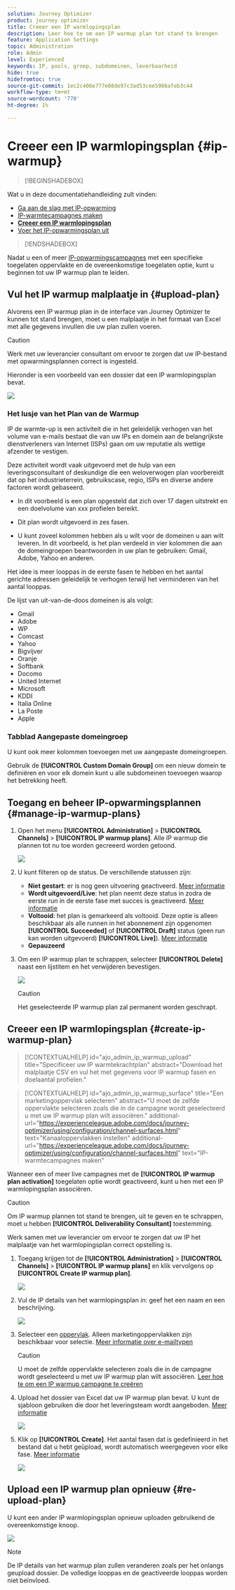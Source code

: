 ```yaml
---
solution: Journey Optimizer
product: journey optimizer
title: Creeer een IP warmlopingsplan
description: Leer hoe te om een IP warmup plan tot stand te brengen
feature: Application Settings
topic: Administration
role: Admin
level: Experienced
keywords: IP, pools, groep, subdomeinen, leverbaarheid
hide: true
hidefromtoc: true
source-git-commit: 1ec2c406e777e08de97c3ad53cee5986afeb3c44
workflow-type: tm+mt
source-wordcount: '770'
ht-degree: 1%

---
```


# Creeer een IP warmlopingsplan {#ip-warmup}

>[!BEGINSHADEBOX]

Wat u in deze documentatiehandleiding zult vinden:

* [Ga aan de slag met IP-opwarming](ip-warmup-gs.md)
* [IP-warmtecampagnes maken](ip-warmup-campaign.md)
* **[Creeer een IP warmlopingsplan](ip-warmup-plan.md)**
* [Voer het IP-opwarmingsplan uit](ip-warmup-running.md)

>[!ENDSHADEBOX]

Nadat u een of meer [IP-opwarmingscampagnes](ip-warmup-campaign.md) met een specifieke toegelaten oppervlakte en de overeenkomstige toegelaten optie, kunt u beginnen tot uw IP warmup plan te leiden.

## Vul het IP warmup malplaatje in {#upload-plan}

Alvorens een IP warmup plan in de interface van Journey Optimizer te kunnen tot stand brengen, moet u een malplaatje in het formaat van Excel met alle gegevens invullen die uw plan zullen voeren.

>[!CAUTION]
>
>Werk met uw leverancier consultant om ervoor te zorgen dat uw IP-bestand met opwarmingsplannen correct is ingesteld.

Hieronder is een voorbeeld van een dossier dat een IP warmlopingsplan bevat.

![](assets/ip-warmup-sample-file.png)

### Het lusje van het Plan van de Warmup

IP de warmte-up is een activiteit die in het geleidelijk verhogen van het volume van e-mails bestaat die van uw IPs en domein aan de belangrijkste dienstverleners van Internet (ISPs) gaan om uw reputatie als wettige afzender te vestigen.

Deze activiteit wordt vaak uitgevoerd met de hulp van een leveringsconsultant of deskundige die een weloverwogen plan voorbereidt dat op het industrieterrein, gebruikscase, regio, ISPs en diverse andere factoren wordt gebaseerd.

* In dit voorbeeld is een plan opgesteld dat zich over 17 dagen uitstrekt en een doelvolume van xxx profielen bereikt.

* Dit plan wordt uitgevoerd in zes fasen.

* U kunt zoveel kolommen hebben als u wilt voor de domeinen u aan wilt leveren. In dit voorbeeld, is het plan verdeeld in vier kolommen die aan de domeingroepen beantwoorden in uw plan te gebruiken: Gmail, Adobe, Yahoo en anderen.

Het idee is meer looppas in de eerste fasen te hebben en het aantal gerichte adressen geleidelijk te verhogen terwijl het verminderen van het aantal looppas.

De lijst van uit-van-de-doos domeinen is als volgt:

* Gmail
* Adobe
* WP
* Comcast
* Yahoo
* Bigvijver
* Oranje
* Softbank
* Docomo
* United Internet
* Microsoft
* KDDI
* Italia Online
* La Poste
* Apple

### Tabblad Aangepaste domeingroep

U kunt ook meer kolommen toevoegen met uw aangepaste domeingroepen.

Gebruik de **[!UICONTROL Custom Domain Group]** om een nieuw domein te definiëren en voor elk domein kunt u alle subdomeinen toevoegen waarop het betrekking heeft.<!--TBC-->

## Toegang en beheer IP-opwarmingsplannen {#manage-ip-warmup-plans}

1. Open het menu **[!UICONTROL Administration]** > **[!UICONTROL Channels]** > **[!UICONTROL IP warmup plans]**. Alle IP warmup die plannen tot nu toe worden gecreeerd worden getoond.

   ![](assets/ip-warmup-filter-list.png)

1. U kunt filteren op de status. De verschillende statussen zijn:

   * **Niet gestart**: er is nog geen uitvoering geactiveerd. [Meer informatie](ip-warmup-running.md#define-runs)
   * **Wordt uitgevoerd/Live**: het plan neemt deze status in zodra de eerste run in de eerste fase met succes is geactiveerd. [Meer informatie](ip-warmup-running.md#define-runs)
   * **Voltooid**: het plan is gemarkeerd als voltooid. Deze optie is alleen beschikbaar als alle runnen in het abonnement zijn opgenomen **[!UICONTROL Succeeded]** of **[!UICONTROL Draft]** status (geen run kan worden uitgevoerd) **[!UICONTROL Live]**). [Meer informatie](ip-warmup-running.md#define-runs#mark-as-completed)
   * **Gepauzeerd**<!--: to check (user action)-->

1. Om een IP warmup plan te schrappen, selecteer **[!UICONTROL Delete]** naast een lijstitem en het verwijderen bevestigen.

   ![](assets/ip-warmup-delete-plan.png)

   >[!CAUTION]
   >
   >Het geselecteerde IP warmup plan zal permanent worden geschrapt.

## Creeer een IP warmlopingsplan {#create-ip-warmup-plan}

>[!CONTEXTUALHELP]
>id="ajo_admin_ip_warmup_upload"
>title="Specificeer uw IP warmtekrachtplan"
>abstract="Download het malplaatje CSV en vul het met gegevens voor IP warmup fasen en doelaantal profielen."

>[!CONTEXTUALHELP]
>id="ajo_admin_ip_warmup_surface"
>title="Een marketingoppervlak selecteren"
>abstract="U moet de zelfde oppervlakte selecteren zoals die in de campagne wordt geselecteerd u met uw IP warmup plan wilt associëren."
>additional-url="https://experienceleague.adobe.com/docs/journey-optimizer/using/configuration/channel-surfaces.html" text="Kanaaloppervlakken instellen"
>additional-url="https://experienceleague.adobe.com/docs/journey-optimizer/using/configuration/channel-surfaces.html" text="IP-warmtecampagnes maken"

Wanneer een of meer live campagnes met de **[!UICONTROL IP warmup plan activation]** toegelaten optie wordt geactiveerd, kunt u hen met een IP warmlopingsplan associëren.

>[!CAUTION]
>
>Om IP warmup plannen tot stand te brengen, uit te geven en te schrappen, moet u hebben **[!UICONTROL Deliverability Consultant]** toestemming. <!--Learn more on managing [!DNL Journey Optimizer] users' access rights in [this section](../administration/permissions-overview.md).-->
>
>Werk samen met uw leverancier om ervoor te zorgen dat uw IP het malplaatje van het warmlopingsplan correct opstelling is. <!--TBC-->

1. Toegang krijgen tot de **[!UICONTROL Administration]** > **[!UICONTROL Channels]** > **[!UICONTROL IP warmup plans]** en klik vervolgens op **[!UICONTROL Create IP warmup plan]**.

   ![](assets/ip-warmup-create-plan.png)

1. Vul de IP details van het warmlopingsplan in: geef het een naam en een beschrijving.

   ![](assets/ip-warmup-plan-details.png)

1. Selecteer een [oppervlak](channel-surfaces.md). Alleen marketingoppervlakken zijn beschikbaar voor selectie. [Meer informatie over e-mailtypen](../email/email-settings.md#email-type)

   >[!CAUTION]
   >
   >U moet de zelfde oppervlakte selecteren zoals die in de campagne wordt geselecteerd u met uw IP warmup plan wilt associëren. [Leer hoe te om een IP warmup campagne te creëren](#create-ip-warmup-campaign)

1. Upload het dossier van Excel dat uw IP warmup plan bevat<!--which formats are allowed?-->. U kunt de sjabloon gebruiken die door het leveringsteam wordt aangeboden.<!--TBC?--> [Meer informatie](#upload-plan)
   <!--
    You can also download the Excel template from the [!DNL Journey Optimizer] user interface and upload it after filling it with the IP warmup details.-->

   ![](assets/ip-warmup-upload-success.png)

1. Klik op **[!UICONTROL Create]**. Het aantal fasen dat is gedefinieerd in het bestand dat u hebt geüpload, wordt automatisch weergegeven voor elke fase. [Meer informatie](#upload-plan)

   ![](assets/ip-warmup-plan-phases.png)

## Upload een IP warmup plan opnieuw {#re-upload-plan}

U kunt een ander IP warmlopingsplan opnieuw uploaden gebruikend de overeenkomstige knoop.

![](assets/ip-warmup-re-upload-plan.png)

>[!NOTE]
>
>De IP details van het warmup plan zullen veranderen zoals per het onlangs geupload dossier. De volledige looppas en de geactiveerde looppas worden niet beïnvloed.